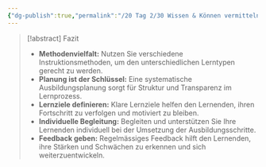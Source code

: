 ```yaml
---
{"dg-publish":true,"permalink":"/20 Tag 2/30 Wissen & Können vermitteln/04 Fazit Wissen & Können vermitteln/"}
---
```


>[!abstract] Fazit
>* **Methodenvielfalt:**  Nutzen Sie verschiedene Instruktionsmethoden, um den unterschiedlichen Lerntypen gerecht zu werden.
>* **Planung ist der Schlüssel:**  Eine systematische Ausbildungsplanung sorgt für Struktur und Transparenz im Lernprozess.
>* **Lernziele definieren:** Klare Lernziele helfen den Lernenden, ihren Fortschritt zu verfolgen und motiviert zu bleiben.
>* **Individuelle Begleitung:**  Begleiten und unterstützen Sie Ihre Lernenden individuell bei der Umsetzung der Ausbildungsschritte.
>* **Feedback geben:**  Regelmässiges Feedback hilft den Lernenden, ihre Stärken und Schwächen zu erkennen und sich weiterzuentwickeln.